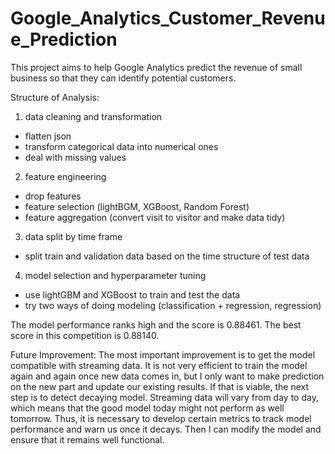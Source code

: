 # Google_Analytics_Customer_Revenue_Prediction

This project aims to help Google Analytics predict the revenue of small business so that they can identify potential customers.

Structure of Analysis:
1. data cleaning and transformation
 - flatten json
 - transform categorical data into numerical ones
 - deal with missing values
2. feature engineering
 - drop features
 - feature selection (lightBGM, XGBoost, Random Forest)
 - feature aggregation (convert visit to visitor and make data tidy)
3. data split by time frame
 - split train and validation data based on the time structure of test data
4. model selection and hyperparameter tuning
 - use lightGBM and XGBoost to train and test the data
 - try two ways of doing modeling (classification + regression, regression)

The model performance ranks high and the score is 0.88461. The best score in this competition is 0.88140.

Future Improvement: The most important improvement is to get the model compatible with streaming data. It is not very efficient to train the model again and again once new data comes in, but I only want to make prediction on the new part and update our existing results. If that is viable, the next step is to detect decaying model. Streaming data will vary from day to day, which means that the good model today might not perform as well tomorrow. Thus, it is necessary to develop certain metrics to track model performance and warn us once it decays. Then I can modify the model and ensure that it remains well functional.
